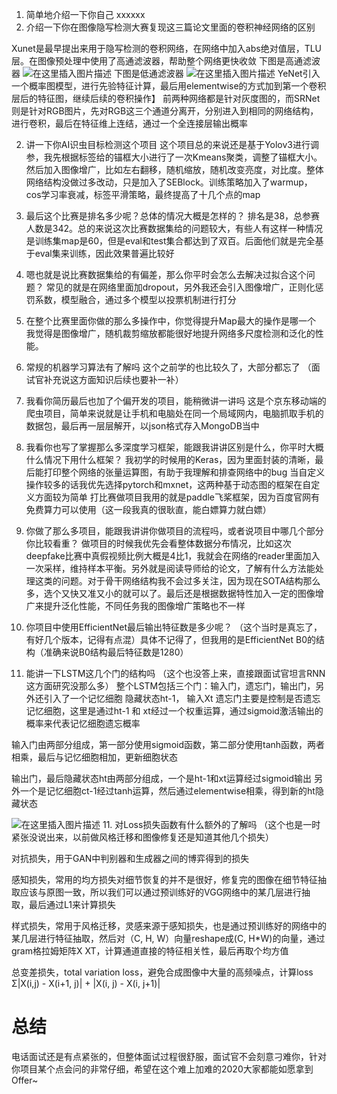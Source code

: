 1. 简单地介绍一下你自己
xxxxxx
2. 介绍一下你在图像隐写检测大赛复现这三篇论文里面的卷积神经网络的区别

Xunet是最早提出来用于隐写检测的卷积网络，在网络中加入abs绝对值层，TLU层。在图像预处理中使用了高通滤波器，帮助整个网络更快收敛
下图是高通滤波器
![在这里插入图片描述](https://img-blog.csdnimg.cn/20200323100702893.png)
下图是低通滤波器
![在这里插入图片描述](https://img-blog.csdnimg.cn/20200323100737719.png)
YeNet引入一个概率图模型，进行先验特征计算，最后用elementwise的方式加到第一个卷积层后的特征图，继续后续的卷积操作】
前两种网络都是针对灰度图的，而SRNet则是针对RGB图片，先对RGB这三个通道分离开，分别进入到相同的网络结构，进行卷积，最后在特征维上连结，通过一个全连接层输出概率

2. 讲一下你AI识虫目标检测这个项目
这个项目总的来说还是基于Yolov3进行调参，我先根据标签给的锚框大小进行了一次Kmeans聚类，调整了锚框大小。然后加入图像增广，比如左右翻移，随机缩放，随机改变亮度，对比度。整体网络结构没做过多改动，只是加入了SEBlock。训练策略加入了warmup，cos学习率衰减，标签平滑策略，最终提高了十几个点的map

3. 最后这个比赛是排名多少呢？总体的情况大概是怎样的？
排名是38，总参赛人数是342。总的来说这次比赛数据集给的问题较大，有些人有这样一种情况是训练集map是60，但是eval和test集合都达到了双百。后面他们就是完全基于eval集来训练，因此效果普遍比较好

4. 嗯也就是说比赛数据集给的有偏差，那么你平时会怎么去解决过拟合这个问题？
常见的就是在网络里面加dropout，另外我还会引入图像增广，正则化惩罚系数，模型融合，通过多个模型以投票机制进行打分

5. 在整个比赛里面你做的那么多操作中，你觉得提升Map最大的操作是哪一个
我觉得是图像增广，随机裁剪缩放都能很好地提升网络多尺度检测和泛化的性能。

6. 常规的机器学习算法有了解吗
这个之前学的也比较久了，大部分都忘了
（面试官补充说这方面知识后续也要补一补）

7. 我看你简历最后也加了个偏开发的项目，能稍微讲一讲吗
这是个京东移动端的爬虫项目，简单来说就是让手机和电脑处在同一个局域网内，电脑抓取手机的数据包，最后再一层层解开，以json格式存入MongoDB当中

8. 我看你也写了掌握那么多深度学习框架，能跟我讲讲区别是什么，你平时大概什么情况下用什么框架？
我初学的时候用的Keras，因为里面封装的清晰，最后能打印整个网络的张量运算图，有助于我理解和排查网络中的bug
当自定义操作较多的话我优先选择pytorch和mxnet，这两种基于动态图的框架在自定义方面较为简单
打比赛做项目我用的就是paddle飞桨框架，因为百度官网有免费算力可以使用（这一段我真的很耿直，能白嫖算力就白嫖）

 9. 你做了那么多项目，能跟我讲讲你做项目的流程吗，或者说项目中哪几个部分你比较看重？
 做项目的时候我优先会看整体数据分布情况，比如这次deepfake比赛中真假视频比例大概是4比1，我就会在网络的reader里面加入一次采样，维持样本平衡。另外就是阅读导师给的论文，了解有什么方法能处理这类的问题。对于骨干网络结构我不会过多关注，因为现在SOTA结构那么多，选个又快又准又小的就可以了。最后还是根据数据特性加入一定的图像增广来提升泛化性能，不同任务我的图像增广策略也不一样

9. 你项目中使用EfficientNet最后输出特征数是多少呢？
（这个当时是真忘了，有好几个版本，记得有点混）具体不记得了，但我用的是EfficientNet B0的结构（准确来说B0结构最后特征数是1280）

10. 能讲一下LSTM这几个门的结构吗
（这个也没答上来，直接跟面试官坦言RNN这方面研究没那么多）
整个LSTM包括三个门：输入门，遗忘门，输出门，另外还引入了一个记忆细胞
隐藏状态ht-1， 输入Xt
遗忘门主要是控制是否遗忘记忆细胞，这里是通过ht-1 和 xt经过一个权重运算，通过sigmoid激活输出的概率来代表记忆细胞遗忘概率

输入门由两部分组成，第一部分使用sigmoid函数，第二部分使用tanh函数，两者相乘，最后与记忆细胞相加，更新细胞状态

输出门，最后隐藏状态ht由两部分组成，一个是ht-1和xt运算经过sigmoid输出
另外一个是记忆细胞ct-1经过tanh运算，然后通过elementwise相乘，得到新的ht隐藏状态

![在这里插入图片描述](https://img-blog.csdnimg.cn/20200323111106422.png?x-oss-process=image/watermark,type_ZmFuZ3poZW5naGVpdGk,shadow_10,text_aHR0cHM6Ly9ibG9nLmNzZG4ubmV0L3dlaXhpbl80NDEwNjkyOA==,size_16,color_FFFFFF,t_70)
11. 对Loss损失函数有什么额外的了解吗
（这个也是一时紧张没说出来，以前做风格迁移和图像修复还是知道其他几个损失）

对抗损失，用于GAN中判别器和生成器之间的博弈得到的损失

感知损失，常用的均方损失对细节恢复的并不是很好，修复完的图像在细节特征抽取应该与原图一致，所以我们可以通过预训练好的VGG网络中的某几层进行抽取，最后通过L1来计算损失

样式损失，常用于风格迁移，灵感来源于感知损失，也是通过预训练好的网络中的某几层进行特征抽取，然后对（C, H, W）向量reshape成(C, H*W)的向量，通过gram格拉姆矩阵X XT，计算通道直接的特征相关性，最后再取个均方值

总变差损失，total variation loss，避免合成图像中大量的高频噪点，计算loss
Σ|X(i,j) - X(i+1, j)| + |X(i, j) - X(i, j+1)|

# 总结
电话面试还是有点紧张的，但整体面试过程很舒服，面试官不会刻意刁难你，针对你项目某个点会问的非常仔细，希望在这个难上加难的2020大家都能如愿拿到Offer~